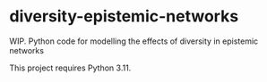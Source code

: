 # diversity-epistemic-networks
WIP. 
Python code for modelling the effects of diversity in epistemic networks

This project requires Python 3.11.
